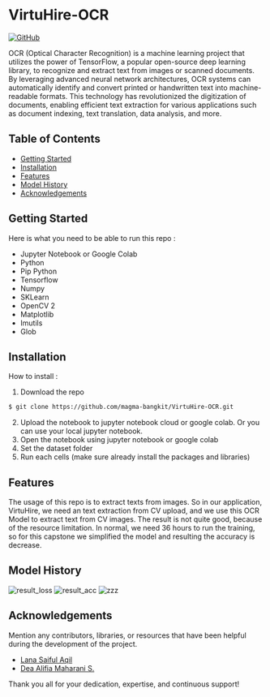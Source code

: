 # VirtuHire-OCR

[![GitHub](https://img.shields.io/badge/GitHub-View_on_GitHub-lightgrey.svg)](https://github.com/magma-bangkit/VirtuHire-OCR)

OCR (Optical Character Recognition) is a machine learning project that utilizes the power of TensorFlow, a popular open-source deep learning library, to recognize and extract text from images or scanned documents. By leveraging advanced neural network architectures, OCR systems can automatically identify and convert printed or handwritten text into machine-readable formats. This technology has revolutionized the digitization of documents, enabling efficient text extraction for various applications such as document indexing, text translation, data analysis, and more.

## Table of Contents

- [Getting Started](#getting-started)
- [Installation](#installation)
- [Features](#features)
- [Model History](#model-history)
- [Acknowledgements](#acknowledgements)

## Getting Started
Here is what you need to be able to run this repo :

- Jupyter Notebook or Google Colab
- Python
- Pip Python
- Tensorflow
- Numpy
- SKLearn
- OpenCV 2
- Matplotlib
- Imutils
- Glob

## Installation

How to install : 
1. Download the repo
```bash
$ git clone https://github.com/magma-bangkit/VirtuHire-OCR.git
```
2. Upload the notebook to jupyter notebook cloud or google colab. Or you can use your local jupyter notebook.
3. Open the notebook using jupyter notebook or google colab
4. Set the dataset folder
5. Run each cells (make sure already install the packages and libraries)

## Features
The usage of this repo is to extract texts from images. So in our application, VirtuHire, we need an text extraction from CV upload, and we use this OCR Model to extract text from CV images.
The result is not quite good, because of the resource limitation. In normal, we need 36 hours to run the training, so for this capstone we simplified the model and resulting the accuracy is decrease.

## Model History
![result_loss](https://github.com/magma-bangkit/VirtuHire-OCR/assets/70988407/2d2bc1e7-5e0c-4dd1-a155-281193242fca)
![result_acc](https://github.com/magma-bangkit/VirtuHire-OCR/assets/70988407/ddf89468-a52a-4a7f-ae30-f9f78a760978)
![zzz](https://github.com/magma-bangkit/VirtuHire-OCR/assets/70988407/400a732c-1088-4c7b-904b-b645fcb76b8d)


## Acknowledgements

Mention any contributors, libraries, or resources that have been helpful during the development of the project.

- [Lana Saiful Aqil](https://github.com/lazaaq)
- [Dea Alifia Maharani S.](https://github.com/deaalifiams)

Thank you all for your dedication, expertise, and continuous support!
